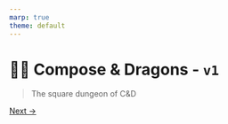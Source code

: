 ```yaml
---
marp: true
theme: default
---
```

# 🐙🐲 Compose & Dragons - `v1`
> The square dungeon of C&D

<!--
![img](../architecture/game.drawio.png)
-->

[Next →](100-who-are-we.md)
